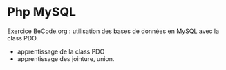 # Php MySQL
Exercice BeCode.org : utilisation des bases de données en MySQL avec la class PDO.

- apprentissage de la class PDO
- apprentissage des jointure, union.

